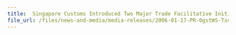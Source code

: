```yaml
---
title: 	Singapore Customs Introduced Two Major Trade Facilitative Initiatives - The Zero GST Warehouse Scheme and TradeXchange®
file_url: /files/news-and-media/media-releases/2006-01-17-PR-0gstWS-Txchange.pdf
---
```

